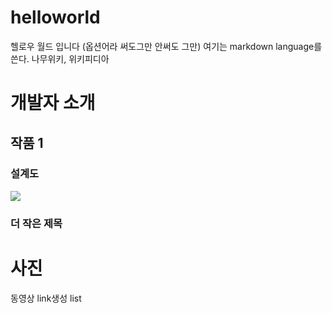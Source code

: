 # helloworld
헬로우 월드 입니다 (옵션어라 써도그만 안써도 그만) 
여기는 markdown language를 쓴다. 
나무위키, 위키피디아 
# 개발자 소개
## 작품 1
### 설계도
<img src = "archi.jpg"/>

### 더 작은 제목 
# 사진
동영상
link생성
list
